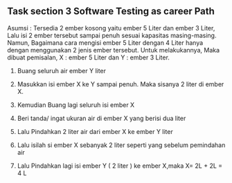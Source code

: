 ## Task section 3 Software Testing as career Path
Asumsi : Tersedia 2 ember kosong yaitu ember 5 Liter dan ember 3 Liter, Lalu isi 2 ember tersebut sampai penuh sesuai kapasitas masing-masing. Namun, Bagaimana cara mengisi ember 5 Liter dengan 4 Liter hanya dengan menggunakan 2 jenis ember tersebut. Untuk melakukannya, Maka dibuat pemisalan, X : ember 5 Liter dan Y : ember 3 Liter.

1. Buang seluruh air ember Y liter

2. Masukkan isi ember X ke Y sampai penuh. Maka sisanya 2 liter di ember X.

3. Kemudian Buang lagi seluruh isi ember X

4. Beri tanda/ ingat ukuran air di ember X yang berisi dua liter

4. Lalu Pindahkan 2 liter air dari ember X ke ember Y liter

5. Lalu isilah si ember X sebanyak 2 liter seperti yang sebelum pemindahan air

6. Lalu Pindahkan lagi isi ember Y ( 2 liter )  ke  ember X,maka X= 2L + 2L = 4 L



